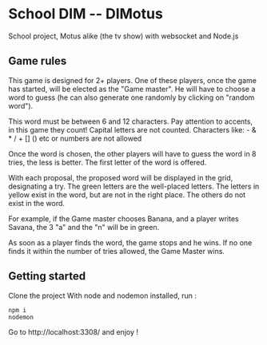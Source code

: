 # School DIM -- DIMotus

School project, Motus alike (the tv show) with websocket and Node.js

## Game rules

This game is designed for 2+ players. One of these players, once the game has started, will be elected as the "Game master". He will have to choose a word to guess (he can also generate one randomly by clicking on "random word").

This word must be between 6 and 12 characters. Pay attention to accents, in this game they count! Capital letters are not counted. Characters like: - & * / + [] () etc or numbers are not allowed

Once the word is chosen, the other players will have to guess the word in 8 tries, the less is better. The first letter of the word is offered.

With each proposal, the proposed word will be displayed in the grid, designating a try. The green letters are the well-placed letters. The letters in yellow exist in the word, but are not in the right place. The others do not exist in the word.

For example, if the Game master chooses Banana, and a player writes Savana, the 3 "a" and the "n" will be in green.

As soon as a player finds the word, the game stops and he wins. If no one finds it within the number of tries allowed, the Game Master wins.

## Getting started

Clone the project
With node and nodemon installed, run :
```
npm i
nodemon
```
Go to http://localhost:3308/ and enjoy !